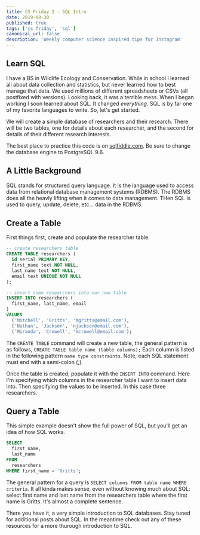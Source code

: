 ```yaml
---
title: CS Friday 2 - SQL Intro
date: 2019-08-30
published: true
tags: ['cs friday', 'sql']
canonical_url: false
description: 'Weekly computer science inspired tips for Instagram'
--- 
```


## Learn SQL

I have a BS in Wildlife Ecology and Conservation. While in school I learned all about data collection and statistics, but never learned how to best manage that data. We used millions of different spreadsheets or CSVs (all postfixed with versions). Looking back, it was a terrible mess. When I began working I soon learned about SQL. It changed *everything*. SQL is by far one of my favorite languages to write. So, let's get started.

We will create a simple database of researchers and their research. There will be two tables, one for details about each researcher, and the second for details of their different research interests.

The best place to practice this code is on [sqlfiddle.com](sqlfiddle.com). Be sure to change the database engine to PostgreSQL 9.6.

## A Little Background

SQL stands for structured query language. It is the language used to access data from relational database management systems (RDBMS). The RDBMS does all the heavly lifting when it comes to data management. THen SQL is used to query, update, delete, etc... data in the RDBMS. 

## Create a Table

First things first, create and populate the researcher table.

``` sql
-- create researchers table
CREATE TABLE researchers (
  id serial PRIMARY KEY,
  first_name text NOT NULL,
  last_name text NOT NULL,
  email text UNIQUE NOT NULL
);

-- insert some researchers into our new table
INSERT INTO researchers (
  first_name, last_name, email
)
VALUES
  ('Mitchell', 'Gritts', 'mgritts@email.com'),
  ('Nathan', 'Jackson', 'njackson@email.com'),
  ('Miranda', 'Crowell', 'mcrowell@email.com');
```

The `CREATE TABLE` command will create a new table, the general pattern is as follows, `CREATE TABLE table name (table columns);` Each column is listed in the following pattern `name type constraints`. Note, each SQL statement must end with a semi-colon (;).

Once the table is created, populate it with the `INSERT INTO` command. Here I'm specifying which columns in the researcher table I want to insert data into. Then specifying the values to be inserted. In this case three researchers.

## Query a Table

This simple example doesn't show the full power of SQL, but you'll get an idea of how SQL works.

``` sql
SELECT 
  first_name,
  last_name
FROM 
  researchers
WHERE first_name = 'Gritts';
```

The general pattern for a query is `SELECT columns FROM table name WHERE criteria`. It all kinda makes sense, even without knowing much about SQL: select first name and last name from the researchers table where the first name is Gritts. It's almost a complete sentence. 

There you have it, a very simple introduction to SQL databases. Stay tuned for additional posts about SQL. In the meantime check out any of these resources for a more thurough introduction to SQL.